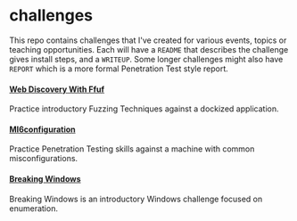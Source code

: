 # challenges
This repo contains challenges that I've created for various events, topics or teaching opportunities. Each will have a `README` that describes the challenge gives install steps, and a `WRITEUP`. Some longer challenges might also have `REPORT` which is a more formal Penetration Test style report. 


#### [Web Discovery With Ffuf](Web_Discovery_With_Ffuf/README.md)
Practice introductory Fuzzing Techniques against a dockized application. 
#### [MI6configuration](MI6configuration/README.md)
Practice Penetration Testing skills against a machine with common misconfigurations. 
#### [Breaking Windows](Breaking_Windows/README.md)
Breaking Windows is an introductory Windows challenge focused on enumeration.